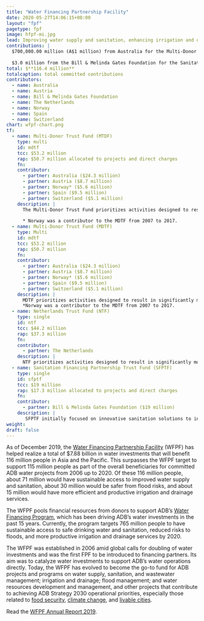 ```yaml
---
title: "Water Financing Partnership Facility"
date: 2020-05-27T14:06:15+08:00
layout: "fpf"
pagetype: fpf
image: hfpf-mi.jpg
lead: Improving water supply and sanitation, enhancing irrigation and drainage services, reducing risks to floods, and improving water resources management 
contributions: |
  $700,000.00 million (A$1 million) from Australia for the Multi-Donor Trust Fund
  
  $3.0 million from the Bill & Melinda Gates Foundation for the Sanitation Financing Partnership Facility
total: $**116.4 million**   
totalcaption: total committed contributions
contributors:
  - name: Australia
  - name: Austria 
  - name: Bill & Melinda Gates Foundation
  - name: The Netherlands
  - name: Norway
  - name: Spain
  - name: Switzerland
chart: wfpf-chart.png
tf:
  - name: Multi-Donor Trust Fund (MTDF)   
    type: multi
    id: mdtf
    tcc: $53.2 million
    rap: $50.7 million allocated to projects and direct charges
    fn:   
    contributor:
      - partner: Australia ($24.3 million) 
      - partner: Austria ($8.7 million) 
      - partner: Norway* ($5.6 million)
      - partner: Spain ($9.5 million)
      - partner: Switzerland ($5.1 million)
    description: |
      The Multi-Donor Trust Fund prioritizes activities designed to result in significantly more people with access to safe drinking water and improved sanitation, higher productivity and efficiency of irrigation and drainage services, more people with reduced risk of flooding; sustainable  management of water resources; increased knowledge and capacity; and improved sector governance.
      
      * Norway was a contributor to the MDTF from 2007 to 2017.
  - name: Multi-Donor Trust Fund (MDTF)
    type: Multi
    id: mdtf
    tcc: $53.2 million
    rap: $50.7 million
    fn:   
    contributor:
      - partner: Australia ($24.3 million)
      - partner: Austria ($8.7 million)
      - partner: Norway* ($5.6 million)
      - partner: Spain ($9.5 million)
      - partner: Switzerland ($5.1 million) 
    description: |
      MDTF prioritizes activities designed to result in significantly more people with access to safe drinking water and improved sanitation, higher productivity and efficiency of irrigation and drainage services, more people with reduced risk of flooding; sustainable management of water resources; increased knowledge and capacity; and improved sector governance. 
      *Norway was a contributor to the MDTF from 2007 to 2017. 
  - name: Netherlands Trust Fund (NTF)
    type: single
    id: ntf
    tcc: $44.2 million
    rap: $37.3 million
    fn:   
    contributor:
      - partner: The Netherlands 
    description: |
      NTF prioritizes activities designed to result in significantly more people with access to safe drinking water and improved sanitation, higher productivity and efficiency of irrigation and drainage services, more people with reduced risk of flooding; sustainable management of water resources; increased knowledge and capacity; improved sector governance; and increased focus on water-food security nexus.
  - name: Sanitation Financing Partnership Trust Fund (SFPTF)
    type: single
    id: sfptf
    tcc: $19 million
    rap: $17.3 million allocated to projects and direct charges
    fn:   
    contributor:
      - partner: Bill & Melinda Gates Foundation ($19 million) 
    description: |
       SFPTF initially focused on innovative sanitation solutions to increase support for fecal sludge management through non-networked (non-sewered) sanitation and septage management. The focus has now shifted to more holistic approach through the citywide inclusive sanitation framework to increase access to appropriate sanitation systems, whether sewered or non-sewered, centralized or decentralized, including the required support to increase knowledge and capacity and improve governance.
weight: 
draft: false
---
```


As of December 2019, the [Water Financing Partnership Facility](https://www.adb.org/site/funds/funds/water-financing-partnership-facility) (WFPF) has helped realize a total of $7.88 billion in water investments that will benefit 116 million people in Asia and the Pacific. This surpasses the WFPF target to support 115 million people as part of the overall beneficiaries for committed ADB water projects from 2006 up to 2020. Of these 116 million people, about 71 million would have sustainable access to improved water supply and sanitation, about 30 million would be safer from flood risks, and about 15 million would have more efficient and productive irrigation and drainage services.

The WFPF pools financial resources from donors to support ADB’s [Water Financing Program](https://www.adb.org/sectors/water/financing-program), which has been driving ADB’s water investments in the past 15 years. Currently, the program targets 765 million people to have sustainable access to safe drinking water and sanitation, reduced risks to floods, and more productive irrigation and drainage services by 2020.  

The WFPF was established in 2006 amid global calls for doubling of water investments and was the first FPF to be introduced to financing partners. Its aim was to catalyze water investments to support ADB’s water operations directly. Today, the WFPF has evolved to become the go-to fund for ADB projects and programs on water supply, sanitation, and wastewater management; irrigation and drainage; flood management; and water resources development and management, and other projects that contribute to achieving ADB Strategy 2030 operational priorities, especially those related to [food security](./strategy-2030/rural-development-and-food-security/), [climate change](./strategy-2030/climate-change/), and [livable cities](./strategy-2030/livable-cities/). 

Read the [WFPF Annual Report 2019](https://www.adb.org/site/funds/funds/water-financing-partnership-facility). 